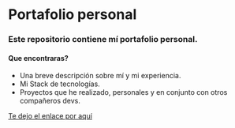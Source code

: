 # Portafolio personal

### Este repositorio contiene mí portafolio personal.
#### Que encontraras?

* Una breve descripción sobre mí y mi experiencia.
* Mi Stack de tecnologías.
* Proyectos que he realizado, personales y en conjunto con otros compañeros devs.

 [Te dejo el enlace por aquí](https://stevenlayna.netlify.app/)

